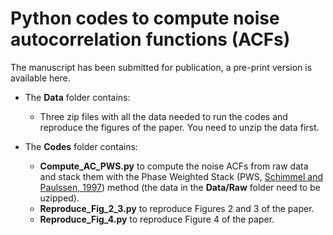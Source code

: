 # Python codes to compute noise autocorrelation functions (ACFs)

The manuscript has been submitted for publication, a pre-print version is available here.

* The **Data** folder contains:
  - Three zip files with all the data needed to run the codes and reproduce the figures of the paper. You need to unzip the data first.

* The **Codes** folder contains:
  - **Compute_AC_PWS.py** to compute the noise ACFs from raw data and stack them with the Phase Weighted Stack (PWS, [Schimmel and Paulssen, 1997](https://academic.oup.com/gji/article/130/2/497/760640)) method (the data in the **Data/Raw** folder need to be uzipped).
  - **Reproduce_Fig_2_3.py** to reproduce Figures 2 and 3 of the paper.
  - **Reproduce_Fig_4.py** to reproduce Figure 4 of the paper.

